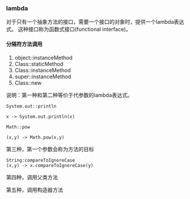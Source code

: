 ### lambda

对于只有一个抽象方法的接口，需要一个接口的对象时，提供一个lambda表达式。
这种接口称为函数式接口(functional interface)。

#### 分隔符方法调用
1. object::instanceMethod
2. Class::staticMethod
3. Class::instanceMethod
4. super::instanceMethod
5. Class::new

说明：第一种和第二种等价于代参数的lambda表达式。
```$xslt
System.out::println

x -> System.out.println(x)
```

```$xslt
Math::pow

(x,y) -> Math.pow(x,y)
```

第三种，第一个参数会称为方法的目标
```$xslt
String:compareToIgnoreCase
(x,y) -> x.compareToIgnoreCase(y)
```

第四种，调用父类方法

第五种，调用构造器方法